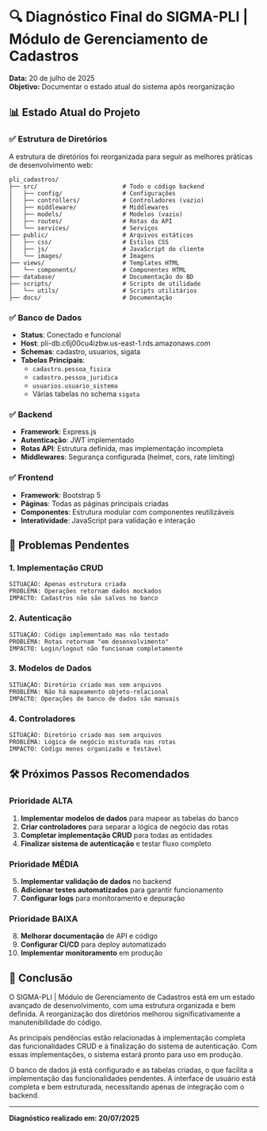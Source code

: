 # 🔍 Diagnóstico Final do SIGMA-PLI | Módulo de Gerenciamento de Cadastros

**Data:** 20 de julho de 2025  
**Objetivo:** Documentar o estado atual do sistema após reorganização

## 📊 Estado Atual do Projeto

### ✅ Estrutura de Diretórios

A estrutura de diretórios foi reorganizada para seguir as melhores práticas de desenvolvimento web:

```
pli_cadastros/
├── src/                        # Todo o código backend
│   ├── config/                 # Configurações
│   ├── controllers/            # Controladores (vazio)
│   ├── middleware/             # Middlewares
│   ├── models/                 # Modelos (vazio)
│   ├── routes/                 # Rotas da API
│   └── services/               # Serviços
├── public/                     # Arquivos estáticos
│   ├── css/                    # Estilos CSS
│   ├── js/                     # JavaScript do cliente
│   └── images/                 # Imagens
├── views/                      # Templates HTML
│   └── components/             # Componentes HTML
├── database/                   # Documentação do BD
├── scripts/                    # Scripts de utilidade
│   └── utils/                  # Scripts utilitários
├── docs/                       # Documentação
```

### ✅ Banco de Dados

- **Status**: Conectado e funcional
- **Host**: pli-db.c6j00cu4izbw.us-east-1.rds.amazonaws.com
- **Schemas**: cadastro, usuarios, sigata
- **Tabelas Principais**:
  - `cadastro.pessoa_fisica`
  - `cadastro.pessoa_juridica`
  - `usuarios.usuario_sistema`
  - Várias tabelas no schema `sigata`

### ✅ Backend

- **Framework**: Express.js
- **Autenticação**: JWT implementado
- **Rotas API**: Estrutura definida, mas implementação incompleta
- **Middlewares**: Segurança configurada (helmet, cors, rate limiting)

### ✅ Frontend

- **Framework**: Bootstrap 5
- **Páginas**: Todas as páginas principais criadas
- **Componentes**: Estrutura modular com componentes reutilizáveis
- **Interatividade**: JavaScript para validação e interação

## 🚨 Problemas Pendentes

### 1. Implementação CRUD

```
SITUAÇÃO: Apenas estrutura criada
PROBLEMA: Operações retornam dados mockados
IMPACTO: Cadastros não são salvos no banco
```

### 2. Autenticação

```
SITUAÇÃO: Código implementado mas não testado
PROBLEMA: Rotas retornam "em desenvolvimento"
IMPACTO: Login/logout não funcionam completamente
```

### 3. Modelos de Dados

```
SITUAÇÃO: Diretório criado mas sem arquivos
PROBLEMA: Não há mapeamento objeto-relacional
IMPACTO: Operações de banco de dados são manuais
```

### 4. Controladores

```
SITUAÇÃO: Diretório criado mas sem arquivos
PROBLEMA: Lógica de negócio misturada nas rotas
IMPACTO: Código menos organizado e testável
```

## 🛠️ Próximos Passos Recomendados

### Prioridade ALTA

1. **Implementar modelos de dados** para mapear as tabelas do banco
2. **Criar controladores** para separar a lógica de negócio das rotas
3. **Completar implementação CRUD** para todas as entidades
4. **Finalizar sistema de autenticação** e testar fluxo completo

### Prioridade MÉDIA

5. **Implementar validação de dados** no backend
6. **Adicionar testes automatizados** para garantir funcionamento
7. **Configurar logs** para monitoramento e depuração

### Prioridade BAIXA

8. **Melhorar documentação** de API e código
9. **Configurar CI/CD** para deploy automatizado
10. **Implementar monitoramento** em produção

## 📝 Conclusão

O SIGMA-PLI | Módulo de Gerenciamento de Cadastros está em um estado avançado de desenvolvimento, com uma estrutura organizada e bem definida. A reorganização dos diretórios melhorou significativamente a manutenibilidade do código.

As principais pendências estão relacionadas à implementação completa das funcionalidades CRUD e à finalização do sistema de autenticação. Com essas implementações, o sistema estará pronto para uso em produção.

O banco de dados já está configurado e as tabelas criadas, o que facilita a implementação das funcionalidades pendentes. A interface de usuário está completa e bem estruturada, necessitando apenas de integração com o backend.

---

**Diagnóstico realizado em: 20/07/2025**

